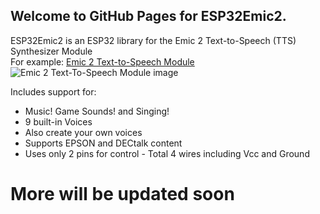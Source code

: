 ## Welcome to GitHub Pages for ESP32Emic2.
ESP32Emic2 is an ESP32 library for the Emic 2 Text-to-Speech (TTS) Synthesizer Module  
    For example: [Emic 2 Text-to-Speech Module](https://www.adafruit.com/product/924)
    ![Emic 2 Text-To-Speech Module image](https://cdn-shop.adafruit.com/1200x900/924-02.jpg)

Includes support for:
- Music! Game Sounds! and Singing!
- 9 built-in Voices
- Also create your own voices
- Supports EPSON and DECtalk content
- Uses only 2 pins for control - Total 4 wires including Vcc and Ground

# More will be updated soon
